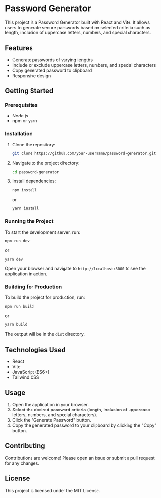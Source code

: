 # Password Generator

This project is a Password Generator built with React and Vite. It allows users to generate secure passwords based on selected criteria such as length, inclusion of uppercase letters, numbers, and special characters.

## Features

- Generate passwords of varying lengths
- Include or exclude uppercase letters, numbers, and special characters
- Copy generated password to clipboard
- Responsive design

## Getting Started

### Prerequisites

- Node.js
- npm or yarn

### Installation

1. Clone the repository:
    ```sh
    git clone https://github.com/your-username/password-generator.git
    ```
2. Navigate to the project directory:
    ```sh
    cd password-generator
    ```
3. Install dependencies:
    ```sh
    npm install
    ```
    or
    ```sh
    yarn install
    ```

### Running the Project

To start the development server, run:
```sh
npm run dev
```
or
```sh
yarn dev
```
Open your browser and navigate to `http://localhost:3000` to see the application in action.

### Building for Production

To build the project for production, run:
```sh
npm run build
```
or
```sh
yarn build
```
The output will be in the `dist` directory.

## Technologies Used

- React
- Vite
- JavaScript (ES6+)
- Tailwind CSS

## Usage

1. Open the application in your browser.
2. Select the desired password criteria (length, inclusion of uppercase letters, numbers, and special characters).
3. Click the "Generate Password" button.
4. Copy the generated password to your clipboard by clicking the "Copy" button.

## Contributing

Contributions are welcome! Please open an issue or submit a pull request for any changes.

## License

This project is licensed under the MIT License.
